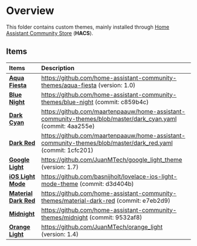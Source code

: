 # Overview

This folder contains custom themes, mainly installed through [Home Assistant Community Store](https://hacs.xyz/) (**HACS**).

## Items

| Items | Description |
|:------|:------------|
| **[Aqua Fiesta](aqua-fiesta.yaml)** | <https://github.com/home-assistant-community-themes/aqua-fiesta> (version: 1.0) |
| **[Blue Night](blue_night/blue_night.yaml)** | <https://github.com/home-assistant-community-themes/blue-night> (commit: c859b4c) |
| **[Dark Cyan](dark_cyan.yaml)** | <https://github.com/maartenpaauw/home-assistant-community-themes/blob/master/dark_cyan.yaml> (commit: 4aa255e) |
| **[Dark Red](dark_red.yaml)** | <https://github.com/maartenpaauw/home-assistant-community-themes/blob/master/dark_red.yaml> (commit: 1cfc201) |
| **[Google Light](google_light_theme/google_light_theme.yaml)** | <https://github.com/JuanMTech/google_light_theme> (version: 1.7) |
| **[iOS Light Mode](ios-light-mode.yaml)** | <https://github.com/basnijholt/lovelace-ios-light-mode-theme> (commit: d3d404b) |
| **[Material Dark Red](material_dark_red/material_dark_red.yaml)** | <https://github.com/home-assistant-community-themes/material-dark-red> (commit: e7eb2d9) |
| **[Midnight](midnight/midnight.yaml)** | <https://github.com/home-assistant-community-themes/midnight> (commit: 9532af8) |
| **[Orange Light](orange_light/orange_light.yaml)** | <https://github.com/JuanMTech/orange_light> (version: 1.4) |
